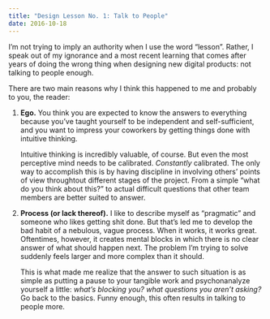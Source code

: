 ```yaml
---
title: "Design Lesson No. 1: Talk to People"
date: 2016-10-18
---
```


I’m not trying to imply an authority when I use the word “lesson”. Rather, I speak out of my ignorance and a most recent learning that comes after years of doing the wrong thing when designing new digital products: not talking to people enough.

There are two main reasons why I think this happened to me and probably to you, the reader:

1. **Ego.** You think you are expected to know the answers to everything because you’ve taught yourself to be independent and self-sufficient, and you want to impress your coworkers by getting things done with intuitive thinking.

   Intuitive thinking is incredibly valuable, of course. But even the most perceptive mind needs to be calibrated. _Constantly_ calibrated. The only way to accomplish this is by having discipline in involving others’ points of view throughtout different stages of the project. From a simple “what do you think about this?” to actual difficult questions that other team members are better suited to answer.
2. **Process (or lack thereof).** I like to describe myself as “pragmatic” and someone who likes getting shit done. But that’s led me to develop the bad habit of a nebulous, vague process. When it works, it works great. Oftentimes, however, it creates mental blocks in which there is no clear answer of what should happen next. The problem I’m trying to solve suddenly feels larger and more complex than it should.

   This is what made me realize that the answer to such situation is as simple as putting a pause to your tangible work and psychonanalyze yourself a little: _what’s blocking you?_ _what questions you aren’t asking?_ Go back to the basics. Funny enough, this often results in talking to people more.
